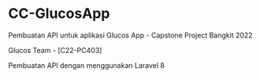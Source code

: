 # CC-GlucosApp
Pembuatan API untuk aplikasi Glucos App - Capstone Project Bangkit 2022

Glucos Team - [C22-PC403]

Pembuatan API dengan menggunakan Laravel 8

